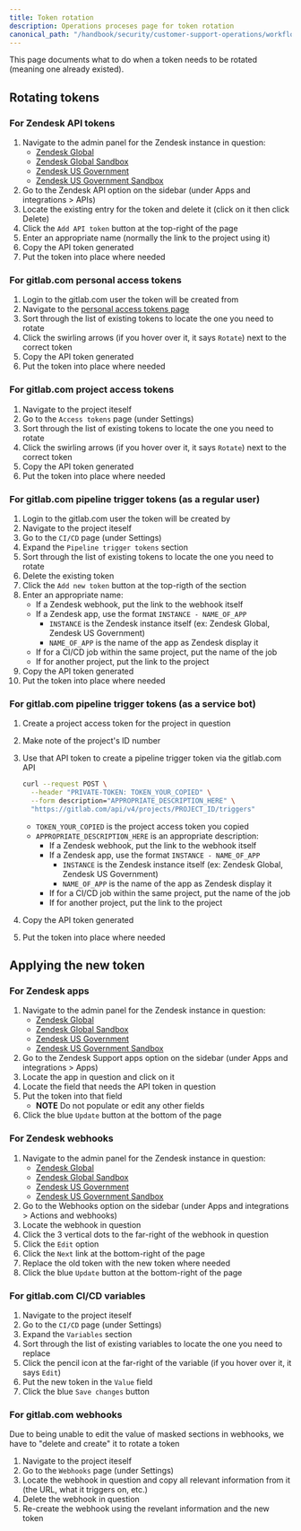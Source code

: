 ```yaml
---
title: Token rotation
description: Operations proceses page for token rotation
canonical_path: "/handbook/security/customer-support-operations/workflows/token-rotation"
---
```


This page documents what to do when a token needs to be rotated (meaning one already existed).

## Rotating tokens

### For Zendesk API tokens

1. Navigate to the admin panel for the Zendesk instance in question:
   - [Zendesk Global](https://gitlab.zendesk.com/admin)
   - [Zendesk Global Sandbox](https://gitlab1707170878.zendesk.com/admin)
   - [Zendesk US Government](https://gitlab-federal-support.zendesk.com/admin)
   - [Zendesk US Government Sandbox](https://gitlabfederalsupport1585318082.zendesk.com/admin)
1. Go to the Zendesk API option on the sidebar (under Apps and integrations > APIs)
1. Locate the existing entry for the token and delete it (click on it then click Delete)
1. Click the `Add API token` button at the top-right of the page
1. Enter an appropriate name (normally the link to the project using it)
1. Copy the API token generated
1. Put the token into place where needed

### For gitlab.com personal access tokens

1. Login to the gitlab.com user the token will be created from
1. Navigate to the [personal access tokens page](https://gitlab.com/-/user_settings/personal_access_tokens)
1. Sort through the list of existing tokens to locate the one you need to rotate
1. Click the swirling arrows (if you hover over it, it says `Rotate`) next to the correct token
1. Copy the API token generated
1. Put the token into place where needed

### For gitlab.com project access tokens

1. Navigate to the project iteself
1. Go to the `Access tokens` page (under Settings)
1. Sort through the list of existing tokens to locate the one you need to rotate
1. Click the swirling arrows (if you hover over it, it says `Rotate`) next to the correct token
1. Copy the API token generated
1. Put the token into place where needed

### For gitlab.com pipeline trigger tokens (as a regular user)

1. Login to the gitlab.com user the token will be created by
1. Navigate to the project iteself
1. Go to the `CI/CD` page (under Settings)
1. Expand the `Pipeline trigger tokens` section
1. Sort through the list of existing tokens to locate the one you need to rotate
1. Delete the existing token
1. Click the `Add new token` button at the top-rigth of the section
1. Enter an appropriate name:
   - If a Zendesk webhook, put the link to the webhook itself
   - If a Zendesk app, use the format `INSTANCE - NAME_OF_APP`
     - `INSTANCE` is the Zendesk instance itself (ex: Zendesk Global, Zendesk US Government)
     - `NAME_OF_APP` is the name of the app as Zendesk display it
   - If for a CI/CD job within the same project, put the name of the job
   - If for another project, put the link to the project
1. Copy the API token generated
1. Put the token into place where needed

### For gitlab.com pipeline trigger tokens (as a service bot)

1. Create a project access token for the project in question
1. Make note of the project's ID number
1. Use that API token to create a pipeline trigger token via the gitlab.com API

   ```bash
   curl --request POST \
     --header "PRIVATE-TOKEN: TOKEN_YOUR_COPIED" \
     --form description="APPROPRIATE_DESCRIPTION_HERE" \
     "https://gitlab.com/api/v4/projects/PROJECT_ID/triggers"
   ```

   - `TOKEN_YOUR_COPIED` is the project access token you copied
   - `APPROPRIATE_DESCRIPTION_HERE` is an appropriate description:
     - If a Zendesk webhook, put the link to the webhook itself
     - If a Zendesk app, use the format `INSTANCE - NAME_OF_APP`
       - `INSTANCE` is the Zendesk instance itself (ex: Zendesk Global, Zendesk
         US Government)
       - `NAME_OF_APP` is the name of the app as Zendesk display it
     - If for a CI/CD job within the same project, put the name of the job
     - If for another project, put the link to the project
1. Copy the API token generated
1. Put the token into place where needed

## Applying the new token

### For Zendesk apps

1. Navigate to the admin panel for the Zendesk instance in question:
   - [Zendesk Global](https://gitlab.zendesk.com/admin)
   - [Zendesk Global Sandbox](https://gitlab1707170878.zendesk.com/admin)
   - [Zendesk US Government](https://gitlab-federal-support.zendesk.com/admin)
   - [Zendesk US Government Sandbox](https://gitlabfederalsupport1585318082.zendesk.com/admin)
1. Go to the Zendesk Support apps option on the sidebar (under Apps and integrations > Apps)
1. Locate the app in question and click on it
1. Locate the field that needs the API token in question
1. Put the token into that field
   - **NOTE** Do not populate or edit any other fields
1. Click the blue `Update` button at the bottom of the page

### For Zendesk webhooks

1. Navigate to the admin panel for the Zendesk instance in question:
   - [Zendesk Global](https://gitlab.zendesk.com/admin)
   - [Zendesk Global Sandbox](https://gitlab1707170878.zendesk.com/admin)
   - [Zendesk US Government](https://gitlab-federal-support.zendesk.com/admin)
   - [Zendesk US Government Sandbox](https://gitlabfederalsupport1585318082.zendesk.com/admin)
1. Go to the Webhooks option on the sidebar (under Apps and integrations > Actions and webhooks)
1. Locate the webhook in question
1. Click the 3 vertical dots to the far-right of the webhook in question
1. Click the `Edit` option
1. Click the `Next` link at the bottom-right of the page
1. Replace the old token with the new token where needed
1. Click the blue `Update` button at the bottom-right of the page

### For gitlab.com CI/CD variables

1. Navigate to the project iteself
1. Go to the `CI/CD` page (under Settings)
1. Expand the `Variables` section
1. Sort through the list of existing variables to locate the one you need to replace
1. Click the pencil icon at the far-right of the variable (if you hover over it, it says `Edit`)
1. Put the new token in the `Value` field
1. Click the blue `Save changes` button

### For gitlab.com webhooks

Due to being unable to edit the value of masked sections in webhooks, we have to "delete and create" it to rotate a token

1. Navigate to the project iteself
1. Go to the `Webhooks` page (under Settings)
1. Locate the webhook in question and copy all relevant information from it (the URL, what it triggers on, etc.)
1. Delete the webhook in question
1. Re-create the webhook using the revelant information and the new token
